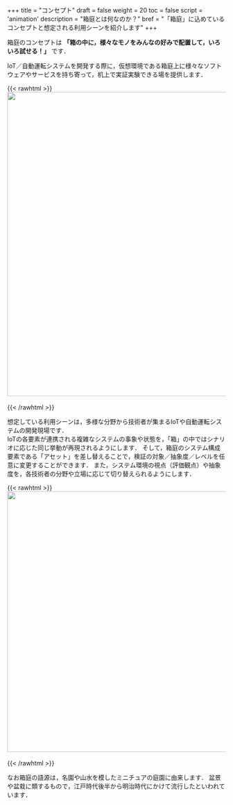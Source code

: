 +++
title = "コンセプト"
draft = false
weight = 20
toc = false
script = 'animation'
description = "箱庭とは何なのか？"
bref = "「箱庭」に込めているコンセプトと想定される利用シーンを紹介します"
+++

箱庭のコンセプトは **「箱の中に，様々なモノをみんなの好みで配置して，いろいろ試せる！」** です．

IoT／自動運転システムを開発する際に，仮想環境である箱庭上に様々なソフトウェアやサービスを持ち寄って，机上で実証実験できる場を提供します．

{{< rawhtml >}}
<img src="/hakoniwa/img/docs/concept1.png" width="700">
<br>
<br>
{{< /rawhtml >}}

想定している利用シーンは，多様な分野から技術者が集まるIoTや自動運転システムの開発現場です．    
IoTの各要素が連携される複雑なシステムの事象や状態を，「箱」の中ではシナリオに応じた同じ挙動が再現されるようにします．
そして，箱庭のシステム構成要素である「アセット」を差し替えることで，検証の対象／抽象度／レベルを任意に変更することができます．
また，システム環境の視点（評価観点）や抽象度を，各技術者の分野や立場に応じて切り替えられるようにします．

{{< rawhtml >}}
<img src="/hakoniwa/img/docs/concept2.png" width="600">
<br>
<br>
{{< /rawhtml >}}

なお箱庭の語源は，名園や山水を模したミニチュアの庭園に由来します．
盆景や盆栽に類するもので，江戸時代後半から明治時代にかけて流行したといわれています．
